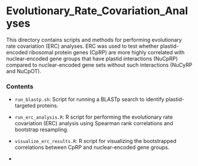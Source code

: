 # Evolutionary_Rate_Covariation_Analyses
This directory contains scripts and methods for performing evolutionary rate covariation (ERC) analyses. ERC was used to test whether plastid-encoded ribosomal protein genes (CpRP) are more highly correlated with nuclear-encoded gene groups that have plastid interactions (NuCpRP) compared to nuclear-encoded gene sets without such interactions (NuCyRP and NuCpOT).

### Contents
- ```run_blastp.sh```: Script for running a BLASTp search to identify plastid-targeted proteins.
- ```run_erc_analysis.R```: R script for performing the evolutionary rate covariation (ERC) analysis using Spearman rank correlations and bootstrap resampling.
- ```visualize_erc_results.R```: R script for visualizing the bootstrapped correlations between CpRP and nuclear-encoded gene groups.

- 
